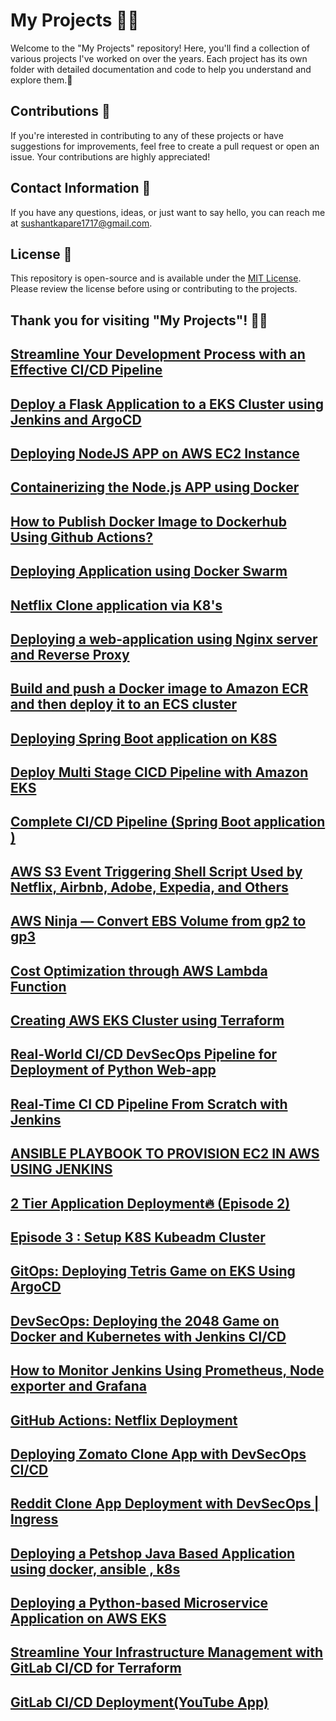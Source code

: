 # My Projects 👩‍💻

Welcome to the "My Projects" repository! Here, you'll find a collection of various projects I've worked on over the years. Each project has its own folder with detailed documentation and code to help you understand and explore them.🚀

## Contributions 🤝

If you're interested in contributing to any of these projects or have suggestions for improvements, feel free to create a pull request or open an issue. Your contributions are highly appreciated!

## Contact Information 📧

If you have any questions, ideas, or just want to say hello, you can reach me at [sushantkapare1717@gmail.com](mailto:your.email@example.co).

## License 📝

This repository is open-source and is available under the [MIT License](LICENSE). Please review the license before using or contributing to the projects.

Thank you for visiting "My Projects"! 🙌🏼
---
[Streamline Your Development Process with an Effective CI/CD Pipeline](https://medium.com/@sushantkapare1717/streamline-your-development-process-with-an-effective-ci-cd-pipeline-61d0582335f2)
---
[Deploy a Flask Application to a EKS Cluster using Jenkins and ArgoCD](https://medium.com/@sushantkapare1717/deploy-a-flask-application-to-a-eks-cluster-using-jenkins-and-argocd-fa6386dbe916)
---
[Deploying NodeJS APP on AWS EC2 Instance](https://medium.com/@sushantkapare1717/deploying-nodejs-app-on-aws-ec2-instance-942e360e8430)
---
[Containerizing the Node.js APP using Docker](https://medium.com/@sushantkapare1717/containerizing-the-node-js-app-using-docker-ed0b3a29f8dd)
---
[How to Publish Docker Image to Dockerhub Using Github Actions?](https://medium.com/@sushantkapare1717/how-to-publish-docker-image-to-dockerhub-using-github-actions-3e4b46cd1ed2)
---
[Deploying Application using Docker Swarm](https://medium.com/@sushantkapare1717/deploying-application-using-docker-swarm-5b761a61aa48)
---
[Netflix Clone application via K8's](https://medium.com/@sushantkapare1717/netflix-clone-application-via-k8s-311acff7d1fe)
---
[Deploying a web-application using Nginx server and Reverse Proxy](https://medium.com/@sushantkapare1717/deploying-a-web-application-using-nginx-server-and-reverse-proxy-244f65ae9ff)
---
[Build and push a Docker image to Amazon ECR and then deploy it to an ECS cluster](https://medium.com/@sushantkapare1717/build-and-push-a-docker-image-to-amazon-ecr-and-then-deploy-it-to-an-ecs-cluster-6ad16f545c22)
---
[Deploying Spring Boot application on K8S](https://medium.com/@sushantkapare1717/deploying-spring-boot-application-on-k8s-d178f75d27fe)
---
[Deploy Multi Stage CICD Pipeline with Amazon EKS](https://medium.com/@sushantkapare1717/deploy-multi-stage-cicd-pipeline-with-amazon-eks-dc41c8017cbd)
---
[Complete CI/CD Pipeline (Spring Boot application )](https://medium.com/@sushantkapare1717/complete-ci-cd-pipeline-spring-boot-application-a7500f176f1f)
---
[AWS S3 Event Triggering Shell Script Used by Netflix, Airbnb, Adobe, Expedia, and Others](https://medium.com/@sushantkapare1717/aws-s3-event-triggering-shell-script-used-by-netflix-airbnb-adobe-expedia-and-others-b9d14c02c7c7)
---
[AWS Ninja — Convert EBS Volume from gp2 to gp3](https://medium.com/@sushantkapare1717/aws-ninja-convert-ebs-volume-from-gp2-to-gp3-7bc85da48e84)
---
[Cost Optimization through AWS Lambda Function](https://medium.com/@sushantkapare1717/cost-optimization-through-aws-lambda-function-2d6db80d892)
---
[Creating AWS EKS Cluster using Terraform](https://medium.com/@sushantkapare1717/creating-aws-eks-cluster-using-terraform-b1a88d35829e)
---
[Real-World CI/CD DevSecOps Pipeline for Deployment of Python Web-app](https://medium.com/@sushantkapare1717/real-world-ci-cd-devsecops-pipeline-for-deployment-of-python-web-app-511ecc25dbec)
---
[Real-Time CI CD Pipeline From Scratch with Jenkins](https://medium.com/@sushantkapare1717/real-time-ci-cd-pipeline-from-scratch-with-jenkins-883eb6e87e2)
---
[ANSIBLE PLAYBOOK TO PROVISION EC2 IN AWS USING JENKINS](https://medium.com/@sushantkapare1717/ansible-playbook-to-provision-ec2-in-aws-using-jenkins-2136400493c9)
---
[2 Tier Application Deployment🔥 (Episode 2)](https://medium.com/@sushantkapare1717/2-tier-application-deployment-episode-2-f9e3cba16be8)
---
[Episode 3 : Setup K8S Kubeadm Cluster](https://medium.com/@sushantkapare1717/episode-3-setup-k8s-kubeadm-cluster-938a331e183a)
---
[GitOps: Deploying Tetris Game on EKS Using ArgoCD](https://medium.com/@sushantkapare1717/gitops-deploying-tetris-game-on-eks-using-argocd-f7148f1197d0)
---
[DevSecOps: Deploying the 2048 Game on Docker and Kubernetes with Jenkins CI/CD](https://medium.com/@sushantkapare1717/devsecops-deploying-the-2048-game-on-docker-and-kubernetes-with-jenkins-ci-cd-0a8c4c0efe48)
---
[How to Monitor Jenkins Using Prometheus, Node exporter and Grafana](https://medium.com/@sushantkapare1717/how-to-monitor-jenkins-using-prometheus-node-exporter-and-grafana-e0f3fbdaa9db)
---
[GitHub Actions: Netflix Deployment](https://medium.com/@sushantkapare1717/github-actions-netflix-deployment-40def7935ec2)
---
[Deploying Zomato Clone App with DevSecOps CI/CD](https://medium.com/@sushantkapare1717/deploying-zomato-clone-app-with-devsecops-ci-cd-f9fe4fbd80d3)
---
[Reddit Clone App Deployment with DevSecOps | Ingress](https://medium.com/@sushantkapare1717/deploying-zomato-clone-app-with-devsecops-ci-cd-f9fe4fbd80d3)
---
[Deploying a Petshop Java Based Application using docker, ansible , k8s](https://medium.com/@sushantkapare1717/deploying-a-petshop-java-based-application-using-docker-ansible-k8s-837f706cd3d2)
---
[Deploying a Python-based Microservice Application on AWS EKS](https://medium.com/@sushantkapare1717/deploying-a-python-based-microservice-application-on-aws-eks-d17d577464bf)
---
[Streamline Your Infrastructure Management with GitLab CI/CD for Terraform](https://medium.com/@sushantkapare1717/streamline-your-infrastructure-management-with-gitlab-ci-cd-for-terraform-f5be8f323b3c)
---
[GitLab CI/CD Deployment(YouTube App)](https://medium.com/@sushantkapare1717/gitlab-ci-cd-deployment-youtube-app-15c5db619fcf)
---
